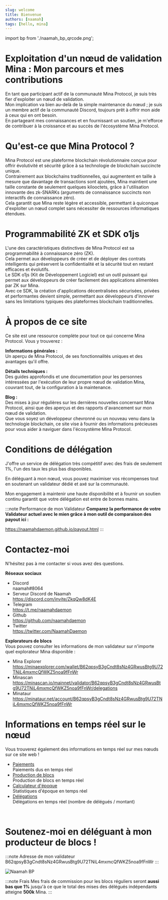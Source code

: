 ```yaml
---
slug: welcome
title: Bienvenue
authors: [naamah]
tags: [hello, mina]
---
```


import bp from './naamah_bp_qrcode.png';

# Exploitation d'un nœud de validation Mina : Mon parcours et mes contributions
En tant que participant actif de la communauté Mina Protocol, je suis très fier d'exploiter un nœud de validation.  
Mon implication va bien au-delà de la simple maintenance du nœud ; je suis un membre actif de la communauté Discord, toujours prêt à offrir mon aide à ceux qui en ont besoin.  
En partageant mes connaissances et en fournissant un soutien, je m'efforce de contribuer à la croissance et au succès de l'écosystème Mina Protocol.

# Qu'est-ce que Mina Protocol ?
Mina Protocol est une plateforme blockchain révolutionnaire conçue pour offrir évolutivité et sécurité grâce à sa technologie de blockchain succincte unique.  
Contrairement aux blockchains traditionnelles, qui augmentent en taille à mesure que davantage de transactions sont ajoutées, Mina maintient une taille constante de seulement quelques kilooctets, grâce à l'utilisation innovante des zk-SNARKs (arguments de connaissance succincts non interactifs de connaissance zéro).  
Cela garantit que Mina reste légère et accessible, permettant à quiconque d'exploiter un nœud complet sans nécessiter de ressources informatiques étendues.

# Programmabilité ZK et SDK o1js
L'une des caractéristiques distinctives de Mina Protocol est sa programmabilité à connaissance zéro (ZK).  
Cela permet aux développeurs de créer et de déployer des contrats intelligents qui préservent la confidentialité et la sécurité tout en restant efficaces et évolutifs.  
Le SDK o1js (Kit de Développement Logiciel) est un outil puissant qui permet aux développeurs de créer facilement des applications alimentées par ZK sur Mina.  
Avec ce SDK, la création d'applications décentralisées sécurisées, privées et performantes devient simple, permettant aux développeurs d'innover sans les limitations typiques des plateformes blockchain traditionnelles.

# À propos de ce site
Ce site est une ressource complète pour tout ce qui concerne Mina Protocol. Vous y trouverez :

**Informations générales :**  
Un aperçu de Mina Protocol, de ses fonctionnalités uniques et des avantages qu'il offre.  

**Détails techniques :**   
Des guides approfondis et une documentation pour les personnes intéressées par l'exécution de leur propre nœud de validation Mina, couvrant tout, de la configuration à la maintenance.

**Blog :**  
Des mises à jour régulières sur les dernières nouvelles concernant Mina Protocol, ainsi que des aperçus et des rapports d'avancement sur mon nœud de validation.  
Que vous soyez un développeur chevronné ou un nouveau venu dans la technologie blockchain, ce site vise à fournir des informations précieuses pour vous aider à naviguer dans l'écosystème Mina Protocol.

# Conditions de délégation
J'offre un service de délégation très compétitif avec des frais de seulement 1%, l'un des taux les plus bas disponibles.  

En déléguant à mon nœud, vous pouvez maximiser vos récompenses tout en soutenant un validateur dédié et axé sur la communauté.  

Mon engagement à maintenir une haute disponibilité et à fournir un soutien continu garantit que votre délégation est entre de bonnes mains.  
  
:::note  Performance de mon Validateur
**Comparez la performance de votre Validateur actuel avec le mien grâce à mon outil de comparaison des payout ici :**

https://naamahdaemon.github.io/payout.html
:::

# Contactez-moi
N'hésitez pas à me contacter si vous avez des questions.  

**Réseaux sociaux**  
* Discord  
naamah#8064 
* Serveur Discord de Naamah  
https://discord.com/invite/ZkqQw8dK4E
* Telegram  
https://t.me/naamahdaemon
* Github  
https://github.com/naamahdaemon
* Twitter  
https://twitter.com/NaamahDaemon

**Explorateurs de blocs**  
Vous pouvez consulter les informations de mon validateur sur n'importe quel explorateur Mina disponible :  
* Mina Explorer  
https://minaexplorer.com/wallet/B62qpsyB3gCndt8sNz4GRwusBtg9U72TNiL4mxmcQfWKZ5noa9fFnWr
* Minascan  
https://minascan.io/mainnet/validator/B62qpsyB3gCndt8sNz4GRwusBtg9U72TNiL4mxmcQfWKZ5noa9fFnWr/delegations
* Minataur  
https://minataur.net/account/B62qpsyB3gCndt8sNz4GRwusBtg9U72TNiL4mxmcQfWKZ5noa9fFnWr

# Informations en temps réel sur le nœud
Vous trouverez également des informations en temps réel sur mes nœuds sur ce site web !  

* [Paiements](</docs/Node Statistics/payouts>)  
Paiements dus en temps réel
* [Production de blocs](</docs/Node Statistics/block_production>)  
Production de blocs en temps réel
* [Calculateur d'époque](</docs/Node Statistics/epoch_stats>)  
Statistiques d'époque en temps réel
* [Délégations](</docs/Node Statistics/delegations>)  
Délégations en temps réel (nombre de délégués / montant)

<br/>

# Soutenez-moi en déléguant à mon producteur de blocs !

:::note Adresse de mon validateur 
B62qpsyB3gCndt8sNz4GRwusBtg9U72TNiL4mxmcQfWKZ5noa9fFnWr
:::

<div class="text--center">
<img src={bp} alt="Naamah BP" style={{width: 240}} />
</div>

:::note Frais
Mes frais de commission pour les blocs réguliers seront **aussi bas que 1%** jusqu'à ce que le total des mises des délégués indépendants atteigne **500k** Mina.
:::
